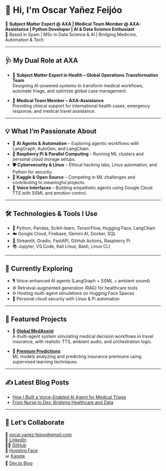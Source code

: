 # 👋 Hi, I'm Oscar Yañez Feijóo

🚀 **Subject Matter Expert @ AXA | Medical Team Member @ AXA-Assistance | Python Developer | AI & Data Science Enthusiast**  
📍 Based in Spain | MSc in Data Science & AI | Bridging Medicine, Automation & Tech

---

## 🩺 My Dual Role at AXA
- 🧠 **Subject Matter Expert in Health – Global Operations Transformation Team**  
  Designing AI-powered systems to transform medical workflows, automate triage, and optimize global case management.

- 🏥 **Medical Team Member – AXA-Assistance**  
  Providing clinical support for international health cases, emergency response, and medical travel assistance.

---

## 💡 What I’m Passionate About
- 🤖 **AI Agents & Automation** – Exploring agentic workflows with LangGraph, AutoGen, and LangChain.  
- 💾 **Raspberry Pi & Parallel Computing** – Running ML clusters and personal cloud storage setups.  
- 🛡️ **Cybersecurity & Linux** – Ethical hacking labs, Linux automation, and Python for security.  
- 🧠 **Kaggle & Open Source** – Competing in ML challenges and contributing to meaningful projects.  
- 🎯 **Voice Interfaces** – Building empathetic agents using Google Cloud TTS with SSML and emotion control.

---

## 🛠️ Technologies & Tools I Use
- 🐍 Python, Pandas, Scikit-learn, TensorFlow, Hugging Face, LangChain  
- ☁️ Google Cloud, Firebase, Gemini AI, Docker, SQL  
- 🧩 Streamlit, Gradio, FastAPI, GitHub Actions, Raspberry Pi  
- 📚 Jupyter, VS Code, Kali Linux, Bash, Linux CLI

---

## 🌱 Currently Exploring
- 🎙️ Voice-enhanced AI agents (LangGraph + SSML + ambient sound)  
- ⚙️ Retrieval-augmented generation (RAG) for healthcare tools  
- 🌐 Hosting multi-agent simulations on Hugging Face Spaces  
- 🔐 Personal cloud security with Linux & Pi automation

---

## 📌 Featured Projects
- 🔗 [**Global MedAssist**](https://github.com/OYanez85/Global-MedAssist-Multi-Agent-System-for-Travel-Health-Insurance-Operations)  
  A multi-agent system simulating medical decision workflows in travel insurance, with realistic TTS, ambient audio, and orchestration logic.

- 🔗 [**Premium Predictions**](https://github.com/OYanez85/Premium-Predictions-Cracking-the-Insurance-Puzzle)  
  ML models analyzing and predicting insurance premiums using supervised learning techniques.

---

## ✍️ Latest Blog Posts
- [How I Built a Voice-Enabled AI Agent for Medical Triage](#)  
- [From Nurse to Dev: Bridging Healthcare and Data](#)

---

## 🤝 Let’s Collaborate
📩 oscar.yanez.feijoo@gmail.com  
💼 [LinkedIn](https://linkedin.com/in/yourusername)  
👨‍💻 [GitHub](https://github.com/OYanez85)  
🤖 [Hugging Face](https://huggingface.co/yourusername)  
📊 [Kaggle](https://kaggle.com/yourusername)  
🧠 [Dev.to Blog](https://dev.to/yourusername)

